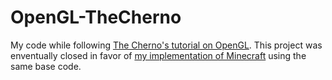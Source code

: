 # OpenGL-TheCherno
My code while following [The Cherno's tutorial on OpenGL](https://www.youtube.com/playlist?list=PLlrATfBNZ98foTJPJ_Ev03o2oq3-GGOS2).
This project was enventually closed in favor of [my implementation of Minecraft](https://github.com/Red-Rapious/Minecraft-Clone-OpenGL) using the same base code. 
